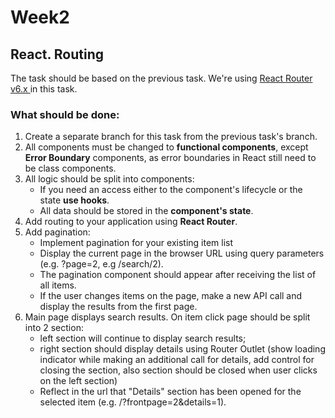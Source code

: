 # Week2

## React. Routing

The task should be based on the previous task. We're using [React Router v6.x ](https://reactrouter.com/en/main/start/overview) in this task.


### What should be done:

1. Create a separate branch for this task from the previous task's branch.
2. All components must be changed to **functional components**, except **Error Boundary** components, as error boundaries in React still need to be class components.
3. All logic should be split into components:
   - If you need an access either to the component's lifecycle or the state **use hooks**.
   - All data should be stored in the **component's state**.
4. Add routing to your application using **React Router**.
5. Add pagination:
   - Implement pagination for your existing item list
   - Display the current page in the browser URL using query parameters (e.g. ?page=2, e.g /search/2).
   - The pagination component should appear after receiving the list of all items.
   - If the user changes items on the page, make a new API call and display the results from the first page.
6. Main page displays search results. On item click page should be split into 2 section:
   - left section will continue to display search results;
   - right section should display details using Router Outlet (show loading indicator while making an additional call for details, add control for closing the section, also section should be closed when user clicks on the left section)
   - Reflect in the url that "Details" section has been opened for the selected item (e.g. /?frontpage=2&details=1).
